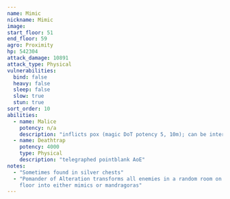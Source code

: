 ```yaml
---
name: Mimic
nickname: Mimic
image: 
start_floor: 51
end_floor: 59
agro: Proximity
hp: 542304
attack_damage: 10891
attack_type: Physical
vulnerabilities:
  bind: false
  heavy: false
  sleep: false
  slow: true
  stun: true
sort_order: 10
abilities:
  - name: Malice
    potency: n/a
    description: "inflicts pox (magic DoT potency 5, 10m); can be interrupted"
  - name: Deathtrap
    potency: 4000
    type: Physical
    description: "telegraphed pointblank AoE"
notes:
  - "Sometimes found in silver chests"
  - "Pomander of Alteration transforms all enemies in a random room on the next
    floor into either mimics or mandragoras"
---
```

